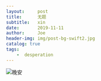 ```yaml
---
layout:     post
title:      无题
subtitle:   xin
date:       2019-11-11
author:     Joe
header-img: img/post-bg-swift2.jpg
catalog: true
tags:
    -  desperation   
---
```


![晚安](https://Joewn.github.io/img/xin.GIF)

